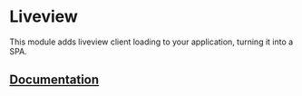 # Liveview

This module adds liveview client loading to your application, turning it into a
SPA.

## [Documentation](https://primatejs.com/modules/liveview)
